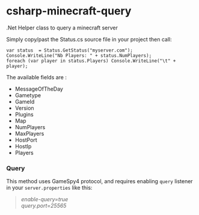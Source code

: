 # csharp-minecraft-query
.Net Helper class to query a minecraft server


Simply copy/past the Status.cs source file in your project then call:

    var status  = Status.GetStatus("myserver.com");
    Console.WriteLine("Nb Players: " + status.NumPlayers);
    foreach (var player in status.Players) Console.WriteLine("\t" + player);


The available fields are :

- MessageOfTheDay
- Gametype
- GameId
- Version
- Plugins
- Map
- NumPlayers
- MaxPlayers
- HostPort
- HostIp
- Players

### Query
This method uses GameSpy4 protocol, and requires enabling `query` listener in your `server.properties` like this:

> *enable-query=true*<br>
> *query.port=25565*
